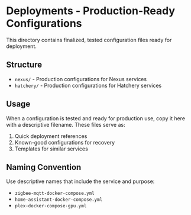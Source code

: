 # Deployments - Production-Ready Configurations

This directory contains finalized, tested configuration files ready for deployment.

## Structure

- `nexus/` - Production configurations for Nexus services
- `hatchery/` - Production configurations for Hatchery services

## Usage

When a configuration is tested and ready for production use, copy it here with a descriptive filename. These files serve as:

1. Quick deployment references
2. Known-good configurations for recovery
3. Templates for similar services

## Naming Convention

Use descriptive names that include the service and purpose:
- `zigbee-mqtt-docker-compose.yml`
- `home-assistant-docker-compose.yml`
- `plex-docker-compose-gpu.yml`